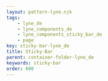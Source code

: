 ```yaml
---
layout: pattern-lyne.njk
tags: 
    - lyne_de
    - lyne_components_de
    - lyne_components_sticky_bar_de
    - page
key: sticky-bar-lyne_de
title: Sticky-Bar
parent: container-folder-lyne_de
keywords: sticky-bar
order: 600
---
```

